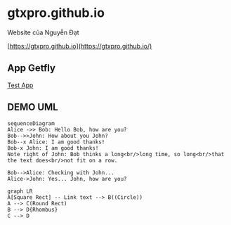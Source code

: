 # gtxpro.github.io
Website của Nguyễn Đạt

[https://gtxpro.github.io](https://gtxpro.github.io/)

## App Getfly
[Test App](https://gtxpro.github.io/app/)


## DEMO UML
```mermaid
sequenceDiagram
Alice ->> Bob: Hello Bob, how are you?
Bob-->>John: How about you John?
Bob--x Alice: I am good thanks!
Bob-x John: I am good thanks!
Note right of John: Bob thinks a long<br/>long time, so long<br/>that the text does<br/>not fit on a row.

Bob-->Alice: Checking with John...
Alice->John: Yes... John, how are you?
```

```mermaid
graph LR
A[Square Rect] -- Link text --> B((Circle))
A --> C(Round Rect)
B --> D{Rhombus}
C --> D
